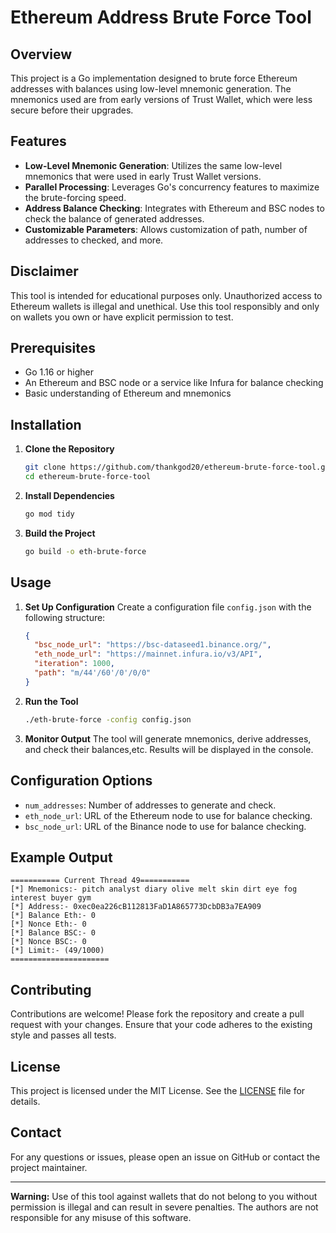 # Ethereum Address Brute Force Tool

## Overview

This project is a Go implementation designed to brute force Ethereum addresses with balances using low-level mnemonic generation. The mnemonics used are from early versions of Trust Wallet, which were less secure before their upgrades.

## Features

- **Low-Level Mnemonic Generation**: Utilizes the same low-level mnemonics that were used in early Trust Wallet versions.
- **Parallel Processing**: Leverages Go's concurrency features to maximize the brute-forcing speed.
- **Address Balance Checking**: Integrates with Ethereum and BSC nodes to check the balance of generated addresses.
- **Customizable Parameters**: Allows customization of path, number of addresses to checked, and more.

## Disclaimer

This tool is intended for educational purposes only. Unauthorized access to Ethereum wallets is illegal and unethical. Use this tool responsibly and only on wallets you own or have explicit permission to test.

## Prerequisites

- Go 1.16 or higher
- An Ethereum and BSC node or a service like Infura for balance checking
- Basic understanding of Ethereum and mnemonics

## Installation

1. **Clone the Repository**

   ```sh
   git clone https://github.com/thankgod20/ethereum-brute-force-tool.git
   cd ethereum-brute-force-tool
   ```

2. **Install Dependencies**

   ```sh
   go mod tidy
   ```

3. **Build the Project**
   ```sh
   go build -o eth-brute-force
   ```

## Usage

1. **Set Up Configuration**
   Create a configuration file `config.json` with the following structure:

   ```json
   {
     "bsc_node_url": "https://bsc-dataseed1.binance.org/",
     "eth_node_url": "https://mainnet.infura.io/v3/API",
     "iteration": 1000,
     "path": "m/44'/60'/0'/0/0"
   }
   ```

2. **Run the Tool**

   ```sh
   ./eth-brute-force -config config.json
   ```

3. **Monitor Output**
   The tool will generate mnemonics, derive addresses, and check their balances,etc. Results will be displayed in the console.

## Configuration Options

- `num_addresses`: Number of addresses to generate and check.
- `eth_node_url`: URL of the Ethereum node to use for balance checking.
- `bsc_node_url`: URL of the Binance node to use for balance checking.

## Example Output

```
=========== Current Thread 49===========
[*] Mnemonics:- pitch analyst diary olive melt skin dirt eye fog interest buyer gym
[*] Address:- 0xec0ea226cB112813FaD1A865773DcbDB3a7EA909
[*] Balance Eth:- 0
[*] Nonce Eth:- 0
[*] Balance BSC:- 0
[*] Nonce BSC:- 0
[*] Limit:- (49/1000)
======================
```

## Contributing

Contributions are welcome! Please fork the repository and create a pull request with your changes. Ensure that your code adheres to the existing style and passes all tests.

## License

This project is licensed under the MIT License. See the [LICENSE](LICENSE) file for details.

## Contact

For any questions or issues, please open an issue on GitHub or contact the project maintainer.

---

**Warning:** Use of this tool against wallets that do not belong to you without permission is illegal and can result in severe penalties. The authors are not responsible for any misuse of this software.
